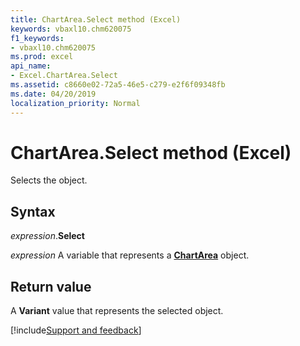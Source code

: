 ```yaml
---
title: ChartArea.Select method (Excel)
keywords: vbaxl10.chm620075
f1_keywords:
- vbaxl10.chm620075
ms.prod: excel
api_name:
- Excel.ChartArea.Select
ms.assetid: c8660e02-72a5-46e5-c279-e2f6f09348fb
ms.date: 04/20/2019
localization_priority: Normal
---
```



# ChartArea.Select method (Excel)

Selects the object.


## Syntax

_expression_.**Select**

_expression_ A variable that represents a **[ChartArea](Excel.ChartArea(object).md)** object.


## Return value

A **Variant** value that represents the selected object.




[!include[Support and feedback](~/includes/feedback-boilerplate.md)]